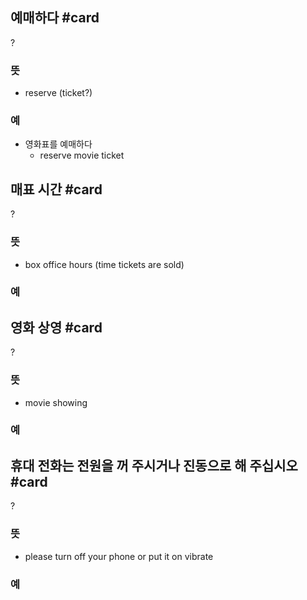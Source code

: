 ## 예매하다 #card
?
### 뜻
- reserve (ticket?)
### 예
- 영화표를 예매하다
	- reserve movie ticket
<!--SR:!2025-02-12,115,290-->

## 매표 시간 #card
?
### 뜻
- box office hours (time tickets are sold)
### 예
<!--SR:!2024-12-19,56,230-->

## 영화 상영 #card
?
### 뜻
- movie showing
### 예
<!--SR:!2024-11-10,12,170-->

## 휴대 전화는 전원을 꺼 주시거나 진동으로 해 주십시오 #card
?
### 뜻
- please turn off your phone or put it on vibrate
### 예
<!--SR:!2024-12-17,58,250-->

